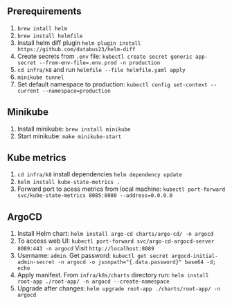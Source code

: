 ## Prerequirements

1. `brew intall helm`
2. `brew install helmfile`
3. Install helm diff plugin `helm plugin install https://github.com/databus23/helm-diff`
4. Create secrets from `.env` file: `kubectl create secret generic app-secret --from-env-file=.env.prod -n production`
5. `cd infra/k8` and run `helmfile --file helmfile.yaml apply`
6. `minikube tunnel`
7. Set default namespace to production: `kubectl config set-context --current --namespace=production`

## Minikube

1. Install minikube: `brew install minikube`
2. Start minikube: `make minikube-start`

## Kube metrics

1. `cd infra/k8` install dependencies `helm dependency update`
2. `helm install kube-state-metrics .`
3. Forward port to acess metrics from local machine: `kubectl port-forward svc/kube-state-metrics 8085:8080 --address=0.0.0.0`

## ArgoCD

1. Install Helm chart: `helm install argo-cd charts/argo-cd/ -n argocd`
2. To access web UI: `kubectl port-forward svc/argo-cd-argocd-server 8089:443 -n argocd`
Visit `http://localhost:8089`
3. Username: `admin`.
Get password: `kubectl get secret argocd-initial-admin-secret -n argocd -o jsonpath="{.data.password}" base64 -d; echo`
4. Apply manifest. From `infra/k8s/charts` directory run: `helm install root-app ./root-app/ -n argocd --create-namespace`
5. Upgrade after changes: `helm upgrade root-app ./charts/root-app/ -n argocd`
